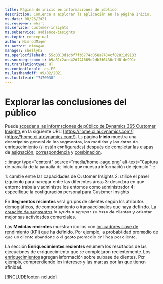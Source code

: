 ```yaml
---
title: Página de inicio en informaciones de público
description: Comience a explorar la aplicación en la página Inicio.
ms.date: 08/26/2021
ms.reviewer: mhart
ms.service: customer-insights
ms.subservice: audience-insights
ms.topic: conceptual
author: NimrodMagen
ms.author: nimagen
manager: shellyha
ms.openlocfilehash: 55c0313d1dbf7fb6774c058a6784cf02821d9133
ms.sourcegitcommit: b9a81c2acd42d774669d2db3d0430c7d81de991c
ms.translationtype: HT
ms.contentlocale: es-ES
ms.lasthandoff: 09/02/2021
ms.locfileid: "7470038"
---
```

# <a name="explore-audience-insights"></a>Explorar las conclusiones del público

Puede [acceder a las informaciones de público de Dynamics 365 Customer Insights](https://home.ci.ai.dynamics.com/) en la siguiente URL: [https://home.ci.ai.dynamics.com/](https://home.ci.ai.dynamics.com/).
La página **Inicio** muestra una descripción general de los segmentos, las medidas y los datos de enriquecimiento (si están configurados) después de completar las etapas de [asignación](map-entities.md), [correspondencia](match-entities.md) y [combinación](merge-entities.md).

:::image type="content" source="media/home-page.png" alt-text="Captura de pantalla de la pantalla de inicio que muestra información de ejemplo.":::

1: cambie entre las capacidades de Customer Insights 2: utilice el panel izquierdo para navegar entre las diferentes áreas 3: descubra en qué entorno trabaja y administre los entornos como administrador 4: especifique la configuración personal para Customer Insights

En **Segmentos recientes** verá grupos de clientes según los atributos demográficos, de comportamiento o transaccionales que haya definido. La [creación de segmentos](segments.md) le ayuda a agrupar su base de clientes y orientar mejor sus actividades comerciales.

Las **Medidas recientes** muestran iconos con [indicadores clave de rendimiento (KPI)](measures.md) que ha definido. Por ejemplo, la probabilidad promedio de que un cliente abandone o el gasto promedio en línea por cliente.

La sección **Enriquecimientos recientes** enumera los resultados de las ejecuciones de enriquecimiento que se completaron recientemente. Los [enriquecimientos](enrichment-hub.md) agregan información sobre su base de clientes. Por ejemplo, comprendiendo los intereses y las marcas por las que tienen afinidad.

[!INCLUDE[footer-include](../includes/footer-banner.md)]